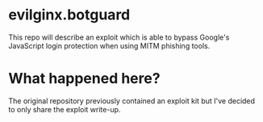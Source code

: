# evilginx.botguard
This repo will describe an exploit which is able to bypass Google's JavaScript login protection when using MITM phishing tools.

# What happened here?
The original repository previously contained an exploit kit but I've decided to only share the exploit write-up.
